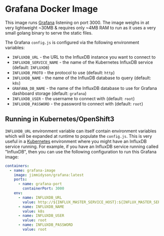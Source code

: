 # Grafana Docker Image

This image runs [Grafana](http://grafana.org) listening on port 3000.
The image weighs in at very lightweight ~30MB & requires only ~4MB RAM
to run as it uses a very small golang binary to serve the static files.

The Grafana `config.js` is configured via the following environment
variables:

* `INFLUXDB_URL` - the URL to the InfluxDB instance you want to connect to
* `INFLUXDB_SERVICE_NAME` - the name of the Kubernetes InfluxDB service (default: `INFLUXDB`)
* `INFLUXDB_PROTO` - the protocol to use (default: `http`)
* `INFLUXDB_NAME` - the name of the InfluxDB database to query (default: `k8s`)
* `GRAFANA_DB_NAME` - the name of the InfluxDB database to use for Grafana dashboard storage (default: `grafana`)
* `INFLUXDB_USER` - the username to connect with (default: `root`)
* `INFLUXDB_PASSWORD` - the password to connect with (default: `root`)

## Running in Kubernetes/OpenShift3

`INFLUXDB_URL` environment variable can itself contain environment variables
which will be expanded at runtime to populate the `config.js`. This is very
useful in a [Kubernetes](http://kubernetes.io/) environment where you might
have an InfluxDB service running. For example, if you have an InfluxDB service
running called "InfluxDB", then you can use the following configuration to run
this Grafana image:

```yaml
containers:
  - name: grafana-image
    image: jimmidyson/grafana:latest
    ports:
      - name: grafana-port
        containerPort: 3000
    env:
      - name: INFLUXDB_URL
        value: http://${INFLUX_MASTER_SERVICE_HOST}:${INFLUX_MASTER_SERVICE_PORT}
      - name: INFLUXDB_NAME
        value: k8s
      - name: INFLUXDB_USER
        value: root
      - name: INFLUXDB_PASSWORD
        value: root
```
